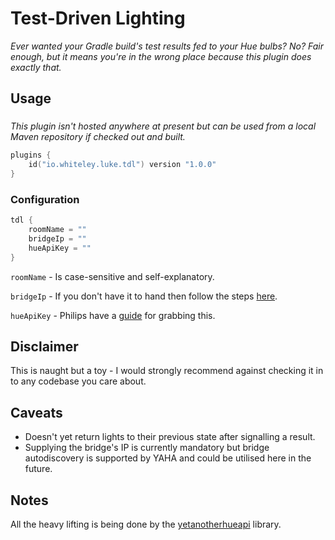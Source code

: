 # Test-Driven Lighting
*Ever wanted your Gradle build's test results fed to your Hue bulbs? No? Fair enough, but it means you're in the wrong place because this plugin does exactly that.*

## Usage

### 
*This plugin isn't hosted anywhere at present but can be used from a local Maven repository if checked out and built.*
```kotlin
plugins {
	id("io.whiteley.luke.tdl") version "1.0.0"
}
```

### Configuration
```kotlin
tdl {
	roomName = ""
	bridgeIp = ""
	hueApiKey = ""
}
```

`roomName` - Is case-sensitive and self-explanatory.

`bridgeIp` - If you don't have it to hand then follow the steps [here](https://huetips.com/help/how-to-find-my-bridge-ip-address/).

`hueApiKey` - Philips have a [guide](https://developers.meethue.com/develop/get-started-2/) for grabbing this.

## Disclaimer
This is naught but a toy - I would strongly recommend against checking it in to any codebase you care about.

## Caveats
* Doesn't yet return lights to their previous state after signalling a result.
* Supplying the bridge's IP is currently mandatory but bridge autodiscovery is supported by YAHA and could be utilised here in the future.

## Notes
All the heavy lifting is being done by the [yetanotherhueapi](https://github.com/ZeroOne3010/yetanotherhueapi) library.